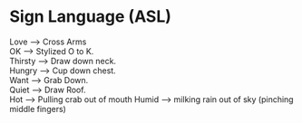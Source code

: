 # Sign Language (ASL)


Love --> Cross Arms  
OK --> Stylized O to K.  
Thirsty --> Draw down neck.  
Hungry --> Cup down chest.  
Want --> Grab Down.  
Quiet --> Draw Roof.  
Hot --> Pulling crab out of mouth
Humid --> milking rain out of sky (pinching middle fingers)